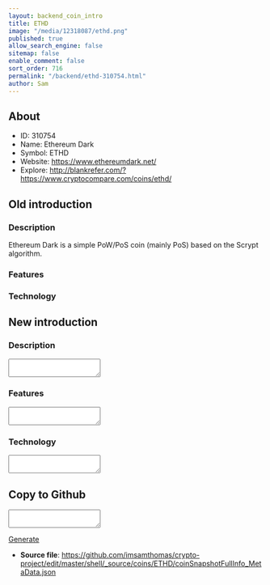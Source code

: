 ```yaml
---
layout: backend_coin_intro
title: ETHD
image: "/media/12318087/ethd.png"
published: true
allow_search_engine: false
sitemap: false
enable_comment: false
sort_order: 716
permalink: "/backend/ethd-310754.html"
author: Sam
---
```


## About

- ID: 310754
- Name: Ethereum Dark
- Symbol: ETHD
- Website: https://www.ethereumdark.net/
- Explore: http://blankrefer.com/?https://www.cryptocompare.com/coins/ethd/


## Old introduction

### Description

<p><span>Ethereum Dark is a simple PoW/PoS coin (mainly PoS) based on the Scrypt algorithm.</span></p>

### Features


### Technology




## New introduction


### Description
<textarea id="meta_description" name="description"></textarea>

### Features
<textarea id="meta_features" name="features"></textarea>

### Technology
<textarea id="meta_technology" name="technology"></textarea>


## Copy to Github

<textarea id="coinsnapshotfullinfo_metadata"></textarea>

<a href="#gen" onclick="generateMetaDatJson()">Generate</a>

- **Source file**: <a href="https://github.com/imsamthomas/crypto-project/edit/master/shell/_source/coins/ETHD/coinSnapshotFullInfo_MetaData.json">https://github.com/imsamthomas/crypto-project/edit/master/shell/_source/coins/ETHD/coinSnapshotFullInfo_MetaData.json</a>

